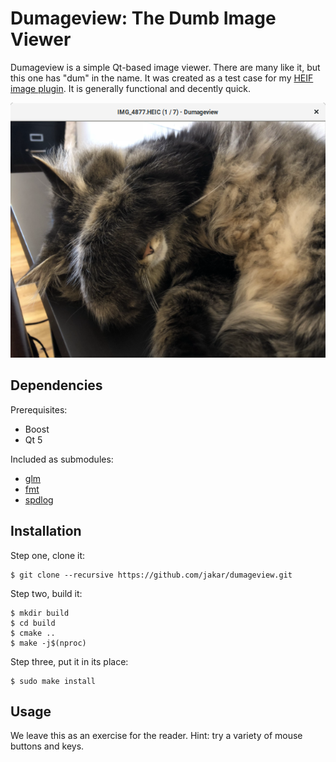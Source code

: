 # Dumageview: The Dumb Image Viewer
Dumageview is a simple Qt-based image viewer. There are many like it, but this
one has "dum" in the name. It was created as a test case for my [HEIF image
plugin]. It is generally functional and decently quick.

[HEIF image plugin]: https://github.com/jakar/qt-heif-image-plugin

![Screenshot](doc/screenshot.png?raw=true)

## Dependencies
Prerequisites:
- Boost
- Qt 5

Included as submodules:
- [glm](https://github.com/g-truc/glm)
- [fmt](https://github.com/fmtlib/fmt)
- [spdlog](https://github.com/gabime/spdlog)

## Installation
Step one, clone it:
```console
$ git clone --recursive https://github.com/jakar/dumageview.git
```

Step two, build it:
```console
$ mkdir build
$ cd build
$ cmake ..
$ make -j$(nproc)
```

Step three, put it in its place:
```console
$ sudo make install
```

## Usage
We leave this as an exercise for the reader.
Hint: try a variety of mouse buttons and keys.
